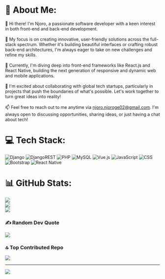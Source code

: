 # 💫 About Me:
👋 Hi there! I'm Njoro, a passionate software developer with a keen interest in both front-end and back-end development.<br><br>👀 My focus is on creating innovative, user-friendly solutions across the full-stack spectrum. Whether it's building beautiful interfaces or crafting robust back-end architectures, I'm always eager to take on new challenges and refine my skills.<br><br>🌱 Currently, I'm diving deep into front-end frameworks like React.js and React Native, building the next generation of responsive and dynamic web and mobile applications.<br><br>💞️ I'm excited about collaborating with global tech startups, particularly in projects that push the boundaries of what's possible. Let's work together to turn great ideas into reality!<br><br>📫 Feel free to reach out to me anytime via njoro.njoroge02@gmail.com. I'm always open to discussing opportunities, sharing ideas, or just having a chat about tech!


# 💻 Tech Stack:
![Django](https://img.shields.io/badge/django-%23092E20.svg?style=for-the-badge&logo=django&logoColor=white) ![DjangoREST](https://img.shields.io/badge/DJANGO-REST-ff1709?style=for-the-badge&logo=django&logoColor=white&color=ff1709&labelColor=gray) ![PHP](https://img.shields.io/badge/php-%23777BB4.svg?style=for-the-badge&logo=php&logoColor=white) ![MySQL](https://img.shields.io/badge/mysql-4479A1.svg?style=for-the-badge&logo=mysql&logoColor=white) ![Vue.js](https://img.shields.io/badge/vue.js-%2335495e.svg?style=for-the-badge&logo=vuedotjs&logoColor=%234FC08D) ![JavaScript](https://img.shields.io/badge/javascript-%23323330.svg?style=for-the-badge&logo=javascript&logoColor=%23F7DF1E) ![CSS](https://img.shields.io/badge/css3-%231572B6.svg?style=for-the-badge&logo=css3&logoColor=white) ![Bootstrap](https://img.shields.io/badge/bootstrap-%238511FA.svg?style=for-the-badge&logo=bootstrap&logoColor=white) ![React Native](https://img.shields.io/badge/react_native-%2320232a.svg?style=for-the-badge&logo=react&logoColor=%2361DAFB) 
# 📊 GitHub Stats:
![](https://github-readme-stats.vercel.app/api?username=njoro-njoroge&theme=dark&hide_border=true&include_all_commits=true&count_private=false)<br/>
![](https://github-readme-streak-stats.herokuapp.com/?user=njoro-njoroge&theme=dark&hide_border=true)<br/>
![](https://github-readme-stats.vercel.app/api/top-langs/?username=njoro-njoroge&theme=dark&hide_border=true&include_all_commits=true&count_private=false&layout=compact)

### ✍️ Random Dev Quote
![](https://quotes-github-readme.vercel.app/api?type=horizontal&theme=radical)

### 🔝 Top Contributed Repo
![](https://github-contributor-stats.vercel.app/api?username=njoro-njoroge&limit=5&theme=dark&combine_all_yearly_contributions=true)

---
[![](https://visitcount.itsvg.in/api?id=njoro-njoroge&icon=0&color=0)](https://visitcount.itsvg.in)

<!-- Proudly created with GPRM ( https://gprm.itsvg.in ) -->
